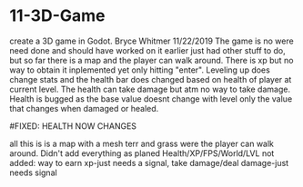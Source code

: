 # 11-3D-Game
create a 3D game in Godot.
Bryce Whitmer 11/22/2019
The game is no were need done and should have worked on it earlier just had other stuff to do, but so far there is a map and the player can walk around. There is xp but no way to obtain it inplemented yet only hitting "enter". Leveling up does change stats and the health bar does changed based on health of player at current level. The health can take damage but atm no way to take damage. Health is bugged as the base value doesnt change with level only the value that changes when damaged or healed.

#FIXED: HEALTH NOW CHANGES

all this is is a map with a mesh terr and grass were the player can walk around. Didn't add everything as planed
Health/XP/FPS/World/LVL
not added: way to earn xp-just needs a signal, take damage/deal damage-just needs signal
